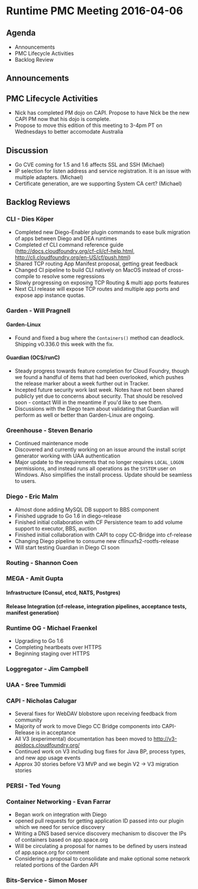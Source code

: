 # Runtime PMC Meeting 2016-04-06

## Agenda
* Announcements
* PMC Lifecycle Activities
* Backlog Review

## Announcements


## PMC Lifecycle Activities
- Nick has completed PM dojo on CAPI. Propose to have Nick be the new CAPI PM now that his dojo is complete.
- Propose to move this edition of this meeting to 3-4pm PT on Wednesdays to better accomodate Australia

## Discussion
- Go CVE coming for 1.5 and 1.6 affects SSL and SSH (Michael)
- IP selection for listen address and service registration. It is an issue with multiple adapters. (Michael)
- Certificate generation, are we supporting System CA cert? (Michael)

## Backlog Reviews

### CLI - Dies Köper
- Completed new Diego-Enabler plugin commands to ease bulk migration of apps between Diego and DEA runtimes
- Completed cf CLI command reference guide (http://docs.cloudfoundry.org/cf-cli/cf-help.html, http://cli.cloudfoundry.org/en-US/cf/push.html)
- Shared TCP routing App Manifest proposal, getting great feedback
- Changed CI pipeline to build CLI natively on MacOS instead of cross-compile to resolve some regressions
- Slowly progressing on exposing TCP Routing & multi app ports features
- Next CLI release will expose TCP routes and multiple app ports and expose app instance quotas.

### Garden - Will Pragnell

#### Garden-Linux

- Found and fixed a bug where the `Containers()` method can deadlock. Shipping v0.336.0 this week with the fix.

#### Guardian (OCS/runC)

- Steady progress towards feature completion for Cloud Foundry, though we found a handful of items that had been overlooked, which pushes the release marker about a week further out in Tracker.
- Incepted future security work last week. Notes have not been shared publicly yet due to concerns about security. That should be resolved soon - contact Will in the meantime if you'd like to see them.
- Discussions with the Diego team about validating that Guardian will perform as well or better than Garden-Linux are ongoing.

### Greenhouse - Steven Benario
- Continued maintenance mode
- Discovered and currently working on an issue around the install script generator working with UAA authentication
- Major update to the requirements that no longer requires `LOCAL_LOGON` permissions, and instead runs all operations as the `SYSTEM` user on Windows. Also simplifies the install process. Update should be seamless to users.

### Diego - Eric Malm

- Almost done adding MySQL DB support to BBS component
- Finished upgrade to Go 1.6 in diego-release
- Finished initial collaboration with CF Persistence team to add volume support to executor, BBS, auction
- Finished initial collaboration with CAPI to copy CC-Bridge into cf-release
- Changing Diego pipeline to consume new cflinuxfs2-rootfs-release
- Will start testing Guardian in Diego CI soon


### Routing - Shannon Coen

### MEGA - Amit Gupta

#### Infrastructure (Consul, etcd, NATS, Postgres)

#### Release Integration (cf-release, integration pipelines, acceptance tests, manifest generation)

### Runtime OG - Michael Fraenkel
- Upgrading to Go 1.6
- Completing heartbeats over HTTPS
- Beginning staging over HTTPS

### Loggregator - Jim Campbell

### UAA - Sree Tummidi

### CAPI - Nicholas Calugar
- Several fixes for WebDAV blobstore upon receiving feedback from community
- Majority of work to move Diego CC Bridge components into CAPI-Release is in acceptance
- All V3 (experimental) documentation has been moved to http://v3-apidocs.cloudfoundry.org/
- Continued work on V3 including bug fixes for Java BP, process types, and new app usage events
- Approx 30 stories before V3 MVP and we begin V2 -> V3 migration stories

### PERSI - Ted Young

### Container Networking - Evan Farrar
- Began work on integration with Diego
- opened pull requests for getting application ID passed into our plugin which we need for service discovery
- Writing a DNS based service discovery mechanism to discover the IPs of containers based on app.space.org
- Will be circulating a proposal for names to be defined by users instead of app.space.org for comment
- Considering a proposal to consolidate and make optional some network related portions of the Garden API

### Bits-Service - Simon Moser
